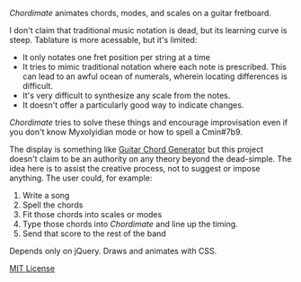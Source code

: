 *Chordimate* animates chords, modes, and scales on a guitar fretboard.

I don't claim that traditional music notation is dead, but its learning curve
is steep. Tablature is more acessable, but it's limited:

* It only notates one fret position per string at a time
* It tries to mimic traditional notation where each note is prescribed. This
  can lead to an awful ocean of numerals, wherein locating differences is
  difficult.
* It's very difficult to synthesize any scale from the notes.
* It doesn't offer a particularly good way to indicate changes.

*Chordimate* tries to solve these things and encourage improvisation even if
you don't know Myxolyidian mode or how to spell a Cmin#7b9.

The display is something like [Guitar Chord Generator]() but this project
doesn't claim to be an authority on any theory beyond the dead-simple. The idea
here is to assist the creative process, not to suggest or impose anything. The
user could, for example:

1. Write a song
2. Spell the chords
3. Fit those chords into scales or modes
4. Type those chords into *Chordimate* and line up the timing.
5. Send that score to the rest of the band

Depends only on jQuery. Draws and animates with CSS.

[MIT License](http://www.opensource.org/licenses/mit-license.php)

